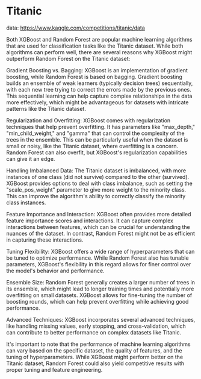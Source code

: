# Titanic

data: https://www.kaggle.com/competitions/titanic/data

Both XGBoost and Random Forest are popular machine learning algorithms that are used for classification tasks like the Titanic dataset. While both algorithms can perform well, there are several reasons why XGBoost might outperform Random Forest on the Titanic dataset:

Gradient Boosting vs. Bagging: XGBoost is an implementation of gradient boosting, while Random Forest is based on bagging. Gradient boosting builds an ensemble of weak learners (typically decision trees) sequentially, with each new tree trying to correct the errors made by the previous ones. This sequential learning can help capture complex relationships in the data more effectively, which might be advantageous for datasets with intricate patterns like the Titanic dataset.

Regularization and Overfitting: XGBoost comes with regularization techniques that help prevent overfitting. It has parameters like "max_depth," "min_child_weight," and "gamma" that can control the complexity of the trees in the ensemble. This can be particularly useful when the dataset is small or noisy, like the Titanic dataset, where overfitting is a concern. Random Forest can also overfit, but XGBoost's regularization capabilities can give it an edge.

Handling Imbalanced Data: The Titanic dataset is imbalanced, with more instances of one class (did not survive) compared to the other (survived). XGBoost provides options to deal with class imbalance, such as setting the "scale_pos_weight" parameter to give more weight to the minority class. This can improve the algorithm's ability to correctly classify the minority class instances.

Feature Importance and Interaction: XGBoost often provides more detailed feature importance scores and interactions. It can capture complex interactions between features, which can be crucial for understanding the nuances of the dataset. In contrast, Random Forest might not be as efficient in capturing these interactions.

Tuning Flexibility: XGBoost offers a wide range of hyperparameters that can be tuned to optimize performance. While Random Forest also has tunable parameters, XGBoost's flexibility in this regard allows for finer control over the model's behavior and performance.

Ensemble Size: Random Forest generally creates a larger number of trees in its ensemble, which might lead to longer training times and potentially more overfitting on small datasets. XGBoost allows for fine-tuning the number of boosting rounds, which can help prevent overfitting while achieving good performance.

Advanced Techniques: XGBoost incorporates several advanced techniques, like handling missing values, early stopping, and cross-validation, which can contribute to better performance on complex datasets like Titanic.

It's important to note that the performance of machine learning algorithms can vary based on the specific dataset, the quality of features, and the tuning of hyperparameters. While XGBoost might perform better on the Titanic dataset, Random Forest could also yield competitive results with proper tuning and feature engineering.

